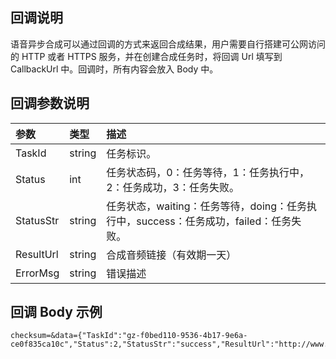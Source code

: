 ## 回调说明
语音异步合成可以通过回调的方式来返回合成结果，用户需要自行搭建可公网访问的 HTTP 或者 HTTPS 服务，并在创建合成任务时，将回调 Url 填写到 CallbackUrl 中。回调时，所有内容会放入 Body 中。

## 回调参数说明

| 参数      | 类型   | 描述                                                         |
| :-------- | :----- | :----------------------------------------------------------- |
| TaskId    | string | 任务标识。                                                   |
| Status    | int    | 任务状态码，0：任务等待，1：任务执行中，2：任务成功，3：任务失败。 |
| StatusStr | string | 任务状态，waiting：任务等待，doing：任务执行中，success：任务成功，failed：任务失败。 |
| ResultUrl | string | 合成音频链接（有效期一天）                                     |
| ErrorMsg  | string | 错误描述                                                     |

## 回调 Body 示例

```
checksum=&data={"TaskId":"gz-f0bed110-9536-4b17-9e6a-ce0f835ca10c","Status":2,"StatusStr":"success","ResultUrl":"http://www.xxxxtest.com/tts.wav","ErrorMsg":""}
```
